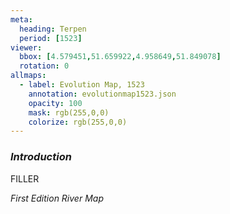 ```yaml
---
meta:
  heading: Terpen
  period: [1523]
viewer:
  bbox: [4.579451,51.659922,4.958649,51.849078]
  rotation: 0
allmaps:
  - label: Evolution Map, 1523
    annotation: evolutionmap1523.json
    opacity: 100
    mask: rgb(255,0,0)
    colorize: rgb(255,0,0)
---
```


### _Introduction_

FILLER

_First Edition River Map_
